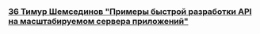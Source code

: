 ### [36 Тимур Шемсединов &quot;Примеры быстрой разработки API на масштабируемом сервера приложений&quot;](https://www.youtube.com/watch?v=f6McffaVq78)

